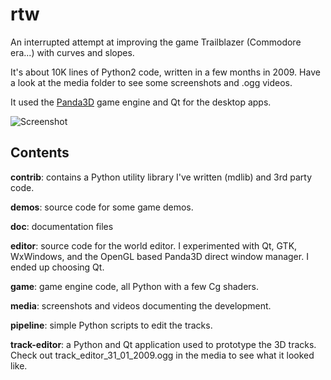 rtw
===

An interrupted attempt at improving the game Trailblazer (Commodore era...) with curves and slopes.

It's about 10K lines of Python2 code, written in a few months in 2009. Have a look at the media folder to see some screenshots and .ogg videos.

It used the [Panda3D](https://www.panda3d.org/) game engine and Qt for the desktop apps. 

![Screenshot]("screenshot.png?raw=true")


## Contents

**contrib**: contains a Python utility library I've written (mdlib) and 3rd party code.

**demos**: source code for some game demos.

**doc**: documentation files 

**editor**: source code for the world editor. I experimented with Qt, GTK, WxWindows, and the OpenGL based Panda3D direct window manager. I ended up choosing Qt.

**game**: game engine code, all Python with a few Cg shaders. 

**media**: screenshots and videos documenting the development.

**pipeline**: simple Python scripts to edit the tracks.

**track-editor**: a Python and Qt application used to prototype the 3D tracks. Check out track_editor_31_01_2009.ogg in the media to see what it looked like.
